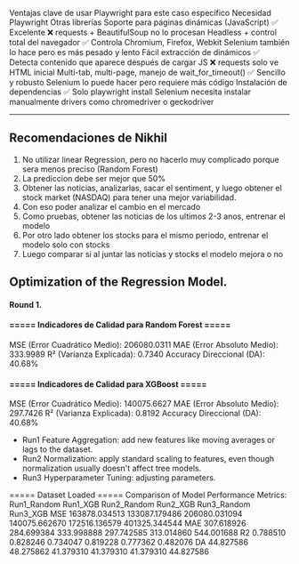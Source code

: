Ventajas clave de usar Playwright para este caso específico
Necesidad	Playwright	Otras librerías
Soporte para páginas dinámicas (JavaScript)	✅ Excelente	❌ requests + BeautifulSoup no lo procesan
Headless + control total del navegador	✅ Controla Chromium, Firefox, Webkit	Selenium también lo hace pero es más pesado y lento
Fácil extracción de <a> dinámicos	✅ Detecta contenido que aparece después de cargar JS	❌ requests solo ve HTML inicial
Multi-tab, multi-page, manejo de wait_for_timeout()	✅ Sencillo y robusto	Selenium lo puede hacer pero requiere más código
Instalación de dependencias	✅ Solo playwright install	Selenium necesita instalar manualmente drivers como chromedriver o geckodriver

---

## Recomendaciones de Nikhil

1. No utilizar linear Regression, pero no hacerlo muy complicado porque sera menos preciso (Random Forest)
2. La prediccion debe ser mejor que 50%
3. Obtener las noticias, analizarlas, sacar el sentiment, y luego obtener el stock market (NASDAQ) para tener una mejor variabilidad.
4. Con eso poder analizar el cambio en el mercado
5. Como pruebas, obtener las noticias de los ultimos 2-3 anos, entrenar el modelo
6. Por otro lado obtener los stocks para el mismo periodo, entrenar el modelo solo con stocks
7. Luego comparar si al juntar las noticias y stocks el modelo mejora o no




## Optimization of the Regression Model.

#### Round 1.
#### ===== Indicadores de Calidad para Random Forest =====
MSE (Error Cuadrático Medio): 206080.0311
MAE (Error Absoluto Medio): 333.9989
R² (Varianza Explicada): 0.7340
Accuracy Direccional (DA): 40.68%

#### ===== Indicadores de Calidad para XGBoost =====
MSE (Error Cuadrático Medio): 140075.6627
MAE (Error Absoluto Medio): 297.7426
R² (Varianza Explicada): 0.8192
Accuracy Direccional (DA): 40.68%


- Run1 Feature Aggregation: add new features like moving averages or lags to the dataset.
- Run2 Normalization: apply standard scaling to features, even though normalization usually doesn't affect tree models.
- Run3 Hyperparameter Tuning: adjusting parameters.

===== Dataset Loaded =====
Comparison of Model Performance Metrics:
       Run1_Random       Run1_XGB    Run2_Random       Run2_XGB    Run3_Random       Run3_XGB
MSE  163878.034513  133087.179486  206080.031094  140075.662670  172516.136579  401325.344544
MAE     307.618926     284.699384     333.998888     297.742585     313.014860     544.001688
R2        0.788510       0.828246       0.734047       0.819228       0.777362       0.482076
DA       44.827586      48.275862      41.379310      41.379310      41.379310      44.827586